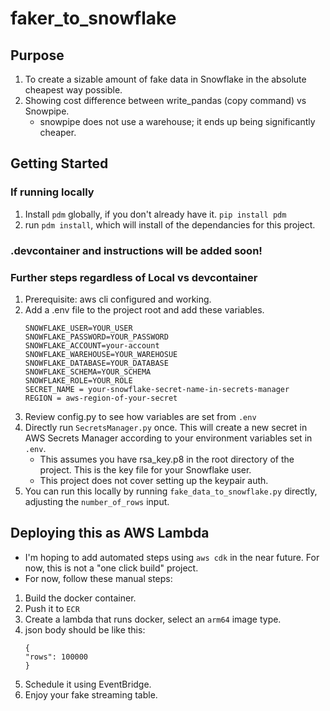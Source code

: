 # faker_to_snowflake
## Purpose
1. To create a sizable amount of fake data in Snowflake in the absolute cheapest way possible.
1. Showing cost difference between write_pandas (copy command) vs Snowpipe.
   - snowpipe does not use a warehouse; it ends up being significantly cheaper.
## Getting Started
### If running locally
1. Install `pdm` globally, if you don't already have it. `pip install pdm`
1. run `pdm install`, which will install of the dependancies for this project.

### .devcontainer and instructions will be added soon!


### Further steps regardless of Local vs devcontainer
1. Prerequisite: aws cli configured and working.
1. Add a .env file to the project root and add these variables.
    ```
    SNOWFLAKE_USER=YOUR_USER
    SNOWFLAKE_PASSWORD=YOUR_PASSWORD
    SNOWFLAKE_ACCOUNT=your-account
    SNOWFLAKE_WAREHOUSE=YOUR_WAREHOSUE
    SNOWFLAKE_DATABASE=YOUR_DATABASE
    SNOWFLAKE_SCHEMA=YOUR_SCHEMA
    SNOWFLAKE_ROLE=YOUR_ROLE
    SECRET_NAME = your-snowflake-secret-name-in-secrets-manager
    REGION = aws-region-of-your-secret
    ```
1. Review config.py to see how variables are set from `.env`
1. Directly run `SecretsManager.py` once.  This will create a new secret in AWS Secrets Manager according to your environment variables set in `.env`.
   - This assumes you have rsa_key.p8 in the root directory of the project.  This is the key file for your Snowflake user.
   - This project does not cover setting up the keypair auth.
1. You can run this locally by running `fake_data_to_snowflake.py` directly, adjusting the `number_of_rows` input.

## Deploying this as AWS Lambda
- I'm hoping to add automated steps using `aws cdk` in the near future.  For now, this is not a "one click build" project.
- For now, follow these manual steps:
1. Build the docker container.
1. Push it to `ECR`
1. Create a lambda that runs docker, select an `arm64` image type.
1. json body should be like this:
    ```
    {
    "rows": 100000
    }
    ```
1. Schedule it using EventBridge.
1. Enjoy your fake streaming table.